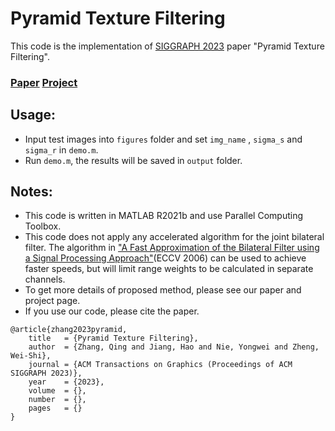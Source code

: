 # Pyramid Texture Filtering

This code is the implementation of [SIGGRAPH 2023](https://s2023.siggraph.org/) paper "Pyramid Texture Filtering".

### [Paper](https://arxiv.org/abs/2305.06525)  [Project](https://rewindl.github.io/pyramid_texture_filtering/) 

## Usage:
  - Input test images into `figures` folder and set `img_name` , `sigma_s` and `sigma_r` in `demo.m`.
  - Run `demo.m`, the results will be saved in `output` folder.

## Notes:
  * This code is written in MATLAB R2021b and use Parallel Computing Toolbox.
  * This code does not apply any accelerated algorithm for the joint bilateral filter. The algorithm in ["A Fast Approximation of the Bilateral Filter using a Signal Processing Approach"](https://people.csail.mit.edu/sparis/publi/2006/eccv/Paris_06_Fast_Approximation.pdf)(ECCV 2006) can be used to achieve faster speeds, but will limit range weights to be calculated in separate channels.
  * To get more details of proposed method, please see our paper and project page.
  * If you use our code, please cite the paper. 

```
@article{zhang2023pyramid,
    title   = {Pyramid Texture Filtering},
    author  = {Zhang, Qing and Jiang, Hao and Nie, Yongwei and Zheng, Wei-Shi},
    journal = {ACM Transactions on Graphics (Proceedings of ACM SIGGRAPH 2023)},
    year    = {2023},
    volume  = {},
    number  = {},
    pages   = {}
}
```

